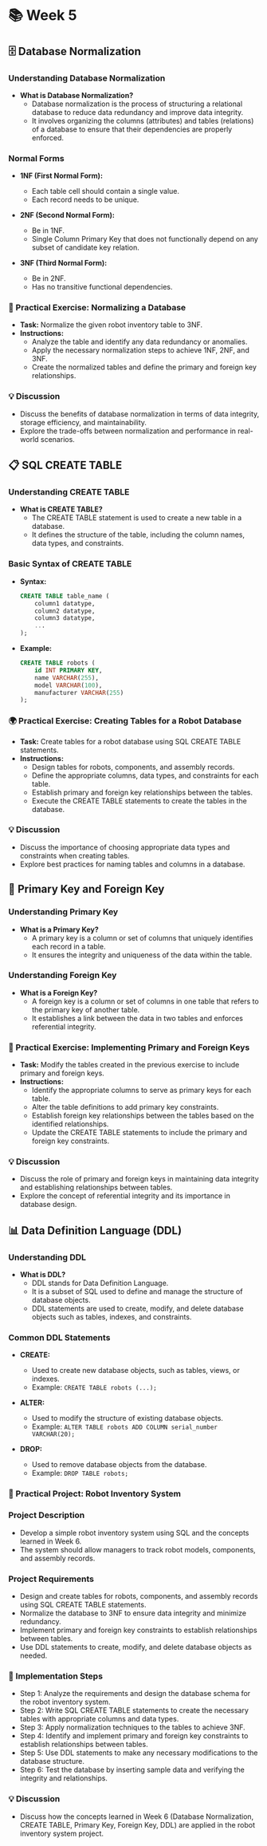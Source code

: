 # 📚 Week 5

## 🗄️ Database Normalization

### Understanding Database Normalization
- **What is Database Normalization?**
  - Database normalization is the process of structuring a relational database to reduce data redundancy and improve data integrity.
  - It involves organizing the columns (attributes) and tables (relations) of a database to ensure that their dependencies are properly enforced.

### Normal Forms
- **1NF (First Normal Form):**
  - Each table cell should contain a single value.
  - Each record needs to be unique.

- **2NF (Second Normal Form):**
  - Be in 1NF.
  - Single Column Primary Key that does not functionally depend on any subset of candidate key relation.

- **3NF (Third Normal Form):**
  - Be in 2NF.
  - Has no transitive functional dependencies.

### 🎨 Practical Exercise: Normalizing a Database
- **Task:** Normalize the given robot inventory table to 3NF.
- **Instructions:**
  - Analyze the table and identify any data redundancy or anomalies.
  - Apply the necessary normalization steps to achieve 1NF, 2NF, and 3NF.
  - Create the normalized tables and define the primary and foreign key relationships.

### 💡 Discussion
- Discuss the benefits of database normalization in terms of data integrity, storage efficiency, and maintainability.
- Explore the trade-offs between normalization and performance in real-world scenarios.

## 📋 SQL CREATE TABLE

### Understanding CREATE TABLE
- **What is CREATE TABLE?**
  - The CREATE TABLE statement is used to create a new table in a database.
  - It defines the structure of the table, including the column names, data types, and constraints.

### Basic Syntax of CREATE TABLE
- **Syntax:**
  ```sql
  CREATE TABLE table_name (
      column1 datatype,
      column2 datatype,
      column3 datatype,
      ...
  );
  ```

- **Example:**
  ```sql
  CREATE TABLE robots (
      id INT PRIMARY KEY,
      name VARCHAR(255),
      model VARCHAR(100),
      manufacturer VARCHAR(255)
  );
  ```

### 🌍 Practical Exercise: Creating Tables for a Robot Database
- **Task:** Create tables for a robot database using SQL CREATE TABLE statements.
- **Instructions:**
  - Design tables for robots, components, and assembly records.
  - Define the appropriate columns, data types, and constraints for each table.
  - Establish primary and foreign key relationships between the tables.
  - Execute the CREATE TABLE statements to create the tables in the database.

### 💡 Discussion
- Discuss the importance of choosing appropriate data types and constraints when creating tables.
- Explore best practices for naming tables and columns in a database.

## 🔑 Primary Key and Foreign Key

### Understanding Primary Key
- **What is a Primary Key?**
  - A primary key is a column or set of columns that uniquely identifies each record in a table.
  - It ensures the integrity and uniqueness of the data within the table.

### Understanding Foreign Key
- **What is a Foreign Key?**
  - A foreign key is a column or set of columns in one table that refers to the primary key of another table.
  - It establishes a link between the data in two tables and enforces referential integrity.

### 🎨 Practical Exercise: Implementing Primary and Foreign Keys
- **Task:** Modify the tables created in the previous exercise to include primary and foreign keys.
- **Instructions:**
  - Identify the appropriate columns to serve as primary keys for each table.
  - Alter the table definitions to add primary key constraints.
  - Establish foreign key relationships between the tables based on the identified relationships.
  - Update the CREATE TABLE statements to include the primary and foreign key constraints.

### 💡 Discussion
- Discuss the role of primary and foreign keys in maintaining data integrity and establishing relationships between tables.
- Explore the concept of referential integrity and its importance in database design.

## 📊 Data Definition Language (DDL)

### Understanding DDL
- **What is DDL?**
  - DDL stands for Data Definition Language.
  - It is a subset of SQL used to define and manage the structure of database objects.
  - DDL statements are used to create, modify, and delete database objects such as tables, indexes, and constraints.

### Common DDL Statements
- **CREATE:**
  - Used to create new database objects, such as tables, views, or indexes.
  - Example: `CREATE TABLE robots (...);`

- **ALTER:**
  - Used to modify the structure of existing database objects.
  - Example: `ALTER TABLE robots ADD COLUMN serial_number VARCHAR(20);`

- **DROP:**
  - Used to remove database objects from the database.
  - Example: `DROP TABLE robots;`

### 🧩 Practical Project: Robot Inventory System

### Project Description
- Develop a simple robot inventory system using SQL and the concepts learned in Week 6.
- The system should allow managers to track robot models, components, and assembly records.

### Project Requirements
- Design and create tables for robots, components, and assembly records using SQL CREATE TABLE statements.
- Normalize the database to 3NF to ensure data integrity and minimize redundancy.
- Implement primary and foreign key constraints to establish relationships between tables.
- Use DDL statements to create, modify, and delete database objects as needed.

### 🚀 Implementation Steps
- Step 1: Analyze the requirements and design the database schema for the robot inventory system.
- Step 2: Write SQL CREATE TABLE statements to create the necessary tables with appropriate columns and data types.
- Step 3: Apply normalization techniques to the tables to achieve 3NF.
- Step 4: Identify and implement primary and foreign key constraints to establish relationships between tables.
- Step 5: Use DDL statements to make any necessary modifications to the database structure.
- Step 6: Test the database by inserting sample data and verifying the integrity and relationships.

### 💡 Discussion
- Discuss how the concepts learned in Week 6 (Database Normalization, CREATE TABLE, Primary Key, Foreign Key, DDL) are applied in the robot inventory system project.
